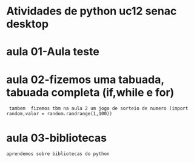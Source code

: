 # Atividades de python uc12 senac desktop 
# aula 01-Aula teste
# aula 02-fizemos uma tabuada, tabuada completa (if,while e for)
```` tambem  fizemos tbm na aula 2 um jogo de sorteio de numero (import random,valor = random.randrange(1,100))````


# aula 03-bibliotecas
````aprendemos sobre bibliotecas do python````


